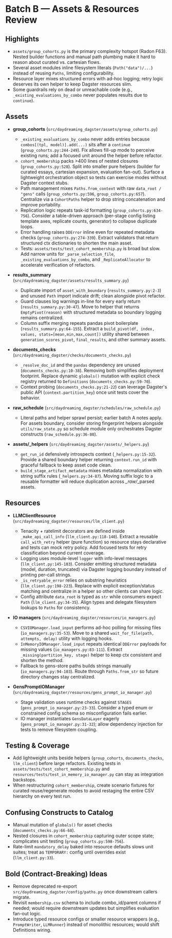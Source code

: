 # Batch B — Assets & Resources Review

## Highlights
- `assets/group_cohorts.py` is the primary complexity hotspot (Radon F63). Nested builder functions and manual path plumbing make it hard to reason about curated vs. cartesian flows.
- Several asset modules inline filesystem literals (`Path("data")/...`) instead of reusing `Paths`, limiting configurability.
- Resource layer mixes structured errors with ad-hoc logging; retry logic deserves its own helper to keep Dagster resources slim.
- Some guardrails rely on dead or unreachable code (e.g., `_existing_evaluations_by_combo` never populates results due to `continue`).

## Assets
- **group_cohorts** (`src/daydreaming_dagster/assets/group_cohorts.py`)
  - `_existing_evaluations_by_combo` never adds entries because `combos[(tpl, model)].add(...)` sits after a `continue` (`group_cohorts.py:244-249`). Fix allows fill-up mode to perceive existing runs; add a focused unit around the helper before refactor.
  - `cohort_membership` packs >400 lines of nested closures (`group_cohorts.py:528`). Split into smaller pure helpers (builder for curated essays, cartesian expansion, evaluation fan-out). Surface a lightweight orchestration object so tests can exercise modes without Dagster context stubs.
  - Path management mixes `Paths.from_context` with raw `data_root / "gens"` calls (`group_cohorts.py:596`, `group_cohorts.py:657`). Centralize via a `CohortPaths` helper to drop string concatenation and improve portability.
  - Replication logic repeats task-id formatting (`group_cohorts.py:634-756`). Consider a table-driven approach (per-stage config listing template axes, replicate counts, generator) to collapse duplicate loops.
  - Error handling raises `DDError` inline even for repeated metadata checks (`group_cohorts.py:274-339`). Extract validators that return structured ctx dictionaries to shorten the main asset.
  - Tests: `assets/tests/test_cohort_membership.py` is broad but slow. Add narrow units for `_parse_selection_file`, `_existing_evaluations_by_combo`, and `_ReplicateAllocator` to accelerate verification of refactors.

- **results_summary** (`src/daydreaming_dagster/assets/results_summary.py`)
  - Duplicate import of `asset_with_boundary` (`results_summary.py:2-3`) and unused `Path` import indicate drift; clean alongside pivot refactor.
  - Guard clauses log warnings in-line for every early return (`results_summary.py:30-47`). Move to helper that returns `EmptyPivot(reason)` with structured metadata so boundary logging remains centralized.
  - Column suffix merging repeats pandas pivot boilerplate (`results_summary.py:64-155`). Extract a `build_pivot(df, index, values, stats=[mean,min,max,count])` utility shared between `generation_scores_pivot`, `final_results`, and other summary assets.

- **documents_checks** (`src/daydreaming_dagster/checks/documents_checks.py`)
  - `_resolve_doc_id` and the `pandas` dependency are unused (`documents_checks.py:10-38`). Removing both simplifies deployment footprint. Replace dynamic `globals()` mutation with explicit check registry returned to `Definitions` (`documents_checks.py:59-70`).
  - Context probing (`documents_checks.py:21-22`) can leverage Dagster's public API (`context.partition_key`) once unit tests cover the behavior.

- **raw_schedule** (`src/daydreaming_dagster/schedules/raw_schedule.py`)
  - Literal paths and helper sprawl persist; earlier batch A notes apply. For assets boundary, consider storing fingerprint helpers alongside `utils/raw_state.py` so schedule module only orchestrates Dagster constructs (`raw_schedule.py:36-80`).

- **assets/_helpers** (`src/daydreaming_dagster/assets/_helpers.py`)
  - `get_run_id` defensively introspects context (`_helpers.py:15-32`). Provide a shared boundary helper returning `context.run_id` with graceful fallback to keep asset code clean.
  - `build_stage_artifact_metadata` mixes metadata normalization with string suffix rules (`_helpers.py:34-87`). Moving suffix logic to a reusable formatter will reduce duplication across *_raw/*_parsed assets.

## Resources
- **LLMClientResource** (`src/daydreaming_dagster/resources/llm_client.py`)
  - Tenacity + ratelimit decorators are defined inside `_make_api_call_info` (`llm_client.py:118-140`). Extract a reusable `call_with_retry` helper (pure function) so resource stays declarative and tests can mock retry policy. Add focused tests for retry classification beyond current coverage.
  - Logging uses module-level `logger` with info-level messages (`llm_client.py:145-183`). Consider emitting structured metadata (model, duration, truncated) via Dagster logging boundary instead of printing per-call strings.
  - `_is_retryable_error` relies on substring heuristics (`llm_client.py:198-223`). Replace with explicit exception/status matching and centralize in a helper so other clients can share logic.
  - Config attribute `data_root` is typed as `str` while consumers expect `Path` (`llm_client.py:34-35`). Align types and delegate filesystem lookups to `Paths` for consistency.

- **IO managers** (`src/daydreaming_dagster/resources/io_managers.py`)
  - `CSVIOManager.load_input` performs ad-hoc polling for missing files (`io_managers.py:35-53`). Move to a shared `wait_for_file(path, attempts, delay)` utility with logging hooks.
  - `InMemoryIOManager.load_input` repeats identical `DDError` payloads for missing values (`io_managers.py:83-111`). Extract `_missing(partition_key, stage)` helper to keep ctx consistent and shorten the method.
  - Fallback to gens-store paths builds strings manually (`io_managers.py:94-103`). Route through `Paths.from_str` so future directory changes stay centralized.

- **GensPromptIOManager** (`src/daydreaming_dagster/resources/gens_prompt_io_manager.py`)
  - Stage validation uses runtime checks against `STAGES` (`gens_prompt_io_manager.py:23-33`). Consider a typed enum or constrained config schema so misconfiguration fails earlier.
  - IO manager instantiates `GensDataLayer` eagerly (`gens_prompt_io_manager.py:31-32`); allow dependency injection for tests to remove filesystem coupling.

## Testing & Coverage
- Add lightweight units beside helpers (`group_cohorts`, `documents_checks`, `llm_client`) before large refactors. Existing tests in `assets/tests/test_cohort_membership.py` and `resources/tests/test_in_memory_io_manager.py` can stay as integration backstops.
- When restructuring `cohort_membership`, create scenario fixtures for curated reuse/regenerate modes to avoid restaging the entire CSV hierarchy on every test run.

## Confusing Constructs to Catalog
- Manual mutation of `globals()` for asset checks (`documents_checks.py:66-68`).
- Nested closures in `cohort_membership` capturing outer scope state; complicates unit testing (`group_cohorts.py:598-756`).
- Rate-limit `mandatory_delay` baked into resource defaults slows unit suites; treat as `TEMPORARY:` config until overrides exist (`llm_client.py:33`).

## Bold (Contract-Breaking) Ideas
- Remove deprecated re-export `src/daydreaming_dagster/config/paths.py` once downstream callers migrate.
- Revisit `membership.csv` schema to include combo_id/parent columns if needed; would require downstream updates but simplifies evaluation fan-out logic.
- Introduce typed resource configs or smaller resource wrappers (e.g., `PromptWriter`, `LLMRunner`) instead of monolithic resources; would shift Definitions wiring.
